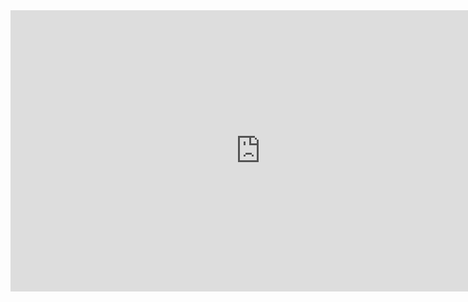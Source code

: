 <div>
  <iframe style="border:none" width="800" height="450" src="https://whimsical.com/embed/XigfhjoX2Ayjiw9FZVRAwe"></iframe>
</div>
